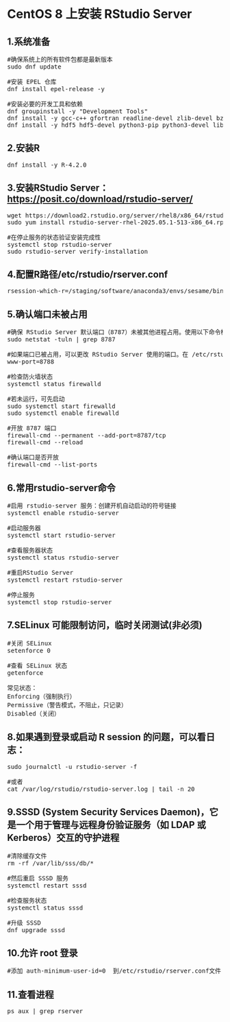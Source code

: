 # CentOS 8 上安装 RStudio Server

## 1.系统准备
<pre>
#确保系统上的所有软件包都是最新版本
sudo dnf update

#安装 EPEL 仓库
dnf install epel-release -y

#安装必要的开发工具和依赖
dnf groupinstall -y "Development Tools"
dnf install -y gcc-c++ gfortran readline-devel zlib-devel bzip2-devel pcre2-devel libcurl-devel openssl-devel libxml2-devel
dnf install -y hdf5 hdf5-devel python3-pip python3-devel libjpeg-turbo libjpeg-turbo-devel cmake
</pre>

## 2.安装R
<pre>dnf install -y R-4.2.0</pre>

## 3.安装RStudio Server：https://posit.co/download/rstudio-server/
<pre>
wget https://download2.rstudio.org/server/rhel8/x86_64/rstudio-server-rhel-2025.05.1-513-x86_64.rpm
sudo yum install rstudio-server-rhel-2025.05.1-513-x86_64.rpm

#在停止服务的状态验证安装完成性
systemctl stop rstudio-server
sudo rstudio-server verify-installation
</pre>

## 4.配置R路径/etc/rstudio/rserver.conf
<pre>rsession-which-r=/staging/software/anaconda3/envs/sesame/bin/R</pre>

## 5.确认端口未被占用
<pre>
#确保 RStudio Server 默认端口（8787）未被其他进程占用。使用以下命令检查端口：
sudo netstat -tuln | grep 8787

#如果端口已被占用，可以更改 RStudio Server 使用的端口。在 /etc/rstudio/rserver.conf 中添加以下内容来更改端口：
www-port=8788

#检查防火墙状态
systemctl status firewalld

#若未运行，可先启动
sudo systemctl start firewalld
sudo systemctl enable firewalld

#开放 8787 端口
firewall-cmd --permanent --add-port=8787/tcp
firewall-cmd --reload

#确认端口是否开放
firewall-cmd --list-ports
</pre>

## 6.常用rstudio-server命令
<pre>
#启用 rstudio-server 服务：创建开机自动启动的符号链接
systemctl enable rstudio-server

#启动服务器
systemctl start rstudio-server

#查看服务器状态
systemctl status rstudio-server 

#重启RStudio Server
systemctl restart rstudio-server

#停止服务
systemctl stop rstudio-server
</pre>

## 7.SELinux 可能限制访问，临时关闭测试(非必须)
<pre>
#关闭 SELinux
setenforce 0

#查看 SELinux 状态
getenforce

常见状态：
Enforcing（强制执行）
Permissive（警告模式，不阻止，只记录）
Disabled（关闭）
</pre> 

## 8.如果遇到登录或启动 R session 的问题，可以看日志：
<pre>
sudo journalctl -u rstudio-server -f

#或者
cat /var/log/rstudio/rstudio-server.log | tail -n 20
</pre>

## 9.SSSD (System Security Services Daemon)，它是一个用于管理与远程身份验证服务（如 LDAP 或 Kerberos）交互的守护进程
<pre>
#清除缓存文件
rm -rf /var/lib/sss/db/*

#然后重启 SSSD 服务
systemctl restart sssd

#检查服务状态
systemctl status sssd

#升级 SSSD
dnf upgrade sssd
</pre>

## 10.允许 root 登录
<pre>
#添加 auth-minimum-user-id=0  到/etc/rstudio/rserver.conf文件
</pre>

## 11.查看进程
<pre>ps aux | grep rserver</pre>